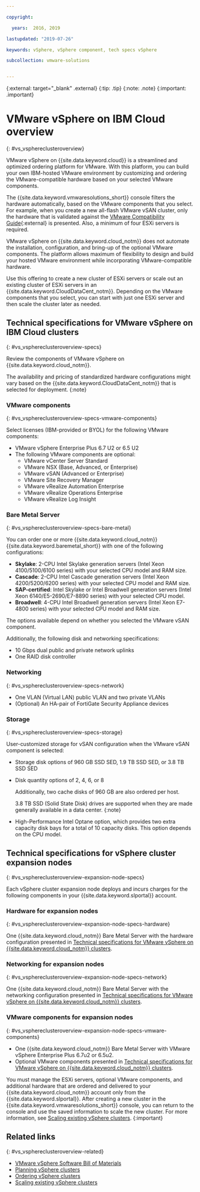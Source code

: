 ```yaml
---

copyright:

  years:  2016, 2019

lastupdated: "2019-07-26"

keywords: vSphere, vSphere component, tech specs vSphere

subcollection: vmware-solutions


---
```


{:external: target="_blank" .external}
{:tip: .tip}
{:note: .note}
{:important: .important}

# VMware vSphere on IBM Cloud overview
{: #vs_vsphereclusteroverview}

VMware vSphere on {{site.data.keyword.cloud}} is a streamlined and optimized ordering platform for VMware. With this platform, you can build your own IBM-hosted VMware environment by customizing and ordering the VMware-compatible hardware based on your selected VMware components.

The {{site.data.keyword.vmwaresolutions_short}} console filters the hardware automatically, based on the VMware components that you select. For example, when you create a new all-flash VMware vSAN cluster, only the hardware that is validated against the [VMware Compatibility Guide](https://www.vmware.com/resources/compatibility/search.php){:external} is presented. Also, a minimum of four ESXi servers is required.

VMware vSphere on {{site.data.keyword.cloud_notm}} does not automate the installation, configuration, and bring-up of the optional VMware components. The platform allows maximum of flexibility to design and build your hosted VMware environment while incorporating VMware-compatible hardware.

Use this offering to create a new cluster of ESXi servers or scale out an existing cluster of ESXi servers in an {{site.data.keyword.CloudDataCent_notm}}. Depending on the VMware components that you select, you can start with just one ESXi server and then scale the cluster later as needed.

## Technical specifications for VMware vSphere on IBM Cloud clusters
{: #vs_vsphereclusteroverview-specs}

Review the components of VMware vSphere on {{site.data.keyword.cloud_notm}}.

The availability and pricing of standardized hardware configurations might vary based on the {{site.data.keyword.CloudDataCent_notm}} that is selected for deployment.
{:note}

### VMware components
{: #vs_vsphereclusteroverview-specs-vmware-components}

Select licenses (IBM-provided or BYOL) for the following VMware components:
* VMware vSphere Enterprise Plus 6.7 U2 or 6.5 U2
* The following VMware components are optional:
   * VMware vCenter Server Standard
   * VMware NSX (Base, Advanced, or Enterprise)
   * VMware vSAN (Advanced or Enterprise)
   * VMware Site Recovery Manager
   * VMware vRealize Automation Enterprise
   * VMware vRealize Operations Enterprise
   * VMware vRealize Log Insight

### Bare Metal Server
{: #vs_vsphereclusteroverview-specs-bare-metal}

You can order one or more {{site.data.keyword.cloud_notm}} {{site.data.keyword.baremetal_short}} with one of the following configurations:
* **Skylake**: 2-CPU Intel Skylake generation servers (Intel Xeon 4100/5100/6100 series) with your selected CPU model and RAM size.
* **Cascade**: 2-CPU Intel Cascade generation servers (Intel Xeon 4200/5200/6200 series) with your selected CPU model and RAM size.
* **SAP-certified**: Intel Skylake or Intel Broadwell generation servers (Intel Xeon 6140/E5-2690/E7-8890 series) with your selected CPU model.
* **Broadwell**: 4-CPU Intel Broadwell generation servers (Intel Xeon E7-4800 series) with your selected CPU model and RAM size.

The options available depend on whether you selected the VMware vSAN component.

Additionally, the following disk and networking specifications:
* 10 Gbps dual public and private network uplinks
* One RAID disk controller

### Networking
{: #vs_vsphereclusteroverview-specs-network}

* One VLAN (Virtual LAN) public VLAN and two private VLANs
* (Optional) An HA-pair of FortiGate Security Appliance devices

### Storage
{: #vs_vsphereclusteroverview-specs-storage}

User-customized storage for vSAN configuration when the VMware vSAN component is selected:
* Storage disk options of 960 GB SSD SED, 1.9 TB SSD SED, or 3.8 TB SSD SED
* Disk quantity options of 2, 4, 6, or 8

  Additionally, two cache disks of 960 GB are also ordered per host.

  3.8 TB SSD (Solid State Disk) drives are supported when they are made generally available in a data center.
  {:note}
* High-Performance Intel Optane option, which provides two extra capacity disk bays for a total of 10 capacity disks. This option depends on the CPU model.

## Technical specifications for vSphere cluster expansion nodes
{: #vs_vsphereclusteroverview-expansion-node-specs}

Each vSphere cluster expansion node deploys and incurs charges for the following components in your {{site.data.keyword.slportal}} account.

### Hardware for expansion nodes
{: #vs_vsphereclusteroverview-expansion-node-specs-hardware}

One {{site.data.keyword.cloud_notm}} Bare Metal Server with the hardware configuration presented in [Technical specifications for VMware vSphere on {{site.data.keyword.cloud_notm}} clusters](/docs/services/vmwaresolutions/vsphere?topic=vmware-solutions-vs_vsphereclusteroverview#specs).

### Networking for expansion nodes
{: #vs_vsphereclusteroverview-expansion-node-specs-network}

One {{site.data.keyword.cloud_notm}} Bare Metal Server with the networking configuration presented in [Technical specifications for VMware vSphere on {{site.data.keyword.cloud_notm}} clusters](/docs/services/vmwaresolutions/vsphere?topic=vmware-solutions-vs_vsphereclusteroverview#specs).

### VMware components for expansion nodes
{: #vs_vsphereclusteroverview-expansion-node-specs-vmware-components}

* One {{site.data.keyword.cloud_notm}} Bare Metal Server with VMware vSphere Enterprise Plus 6.7u2 or 6.5u2.  
* Optional VMware components presented in [Technical specifications for VMware vSphere on {{site.data.keyword.cloud_notm}} clusters](/docs/services/vmwaresolutions/vsphere?topic=vmware-solutions-vs_vsphereclusteroverview#specs).

You must manage the ESXi servers, optional VMware components, and additional hardware that are ordered and delivered to your {{site.data.keyword.cloud_notm}} account only from the {{site.data.keyword.slportal}}. After creating a new cluster in the {{site.data.keyword.vmwaresolutions_short}} console, you can return to the console and use the saved information to scale the new cluster. For more information, see [Scaling existing vSphere clusters](/docs/services/vmwaresolutions/vsphere?topic=vmware-solutions-vs_scalingexistingclusters).
{:important}

## Related links
{: #vs_vsphereclusteroverview-related}

* [VMware vSphere Software Bill of Materials](/docs/services/vmwaresolutions/vsphere?topic=vmware-solutions-vs_bom)
* [Planning vSphere clusters](/docs/services/vmwaresolutions/vsphere?topic=vmware-solutions-vs_planning)
* [Ordering vSphere clusters](/docs/services/vmwaresolutions/vsphere?topic=vmware-solutions-vs_orderinginstances)
* [Scaling existing vSphere clusters](/docs/services/vmwaresolutions/vsphere?topic=vmware-solutions-vs_scalingexistingclusters)

